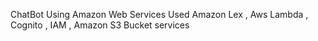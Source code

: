 ChatBot Using Amazon Web Services
Used Amazon Lex , Aws Lambda , Cognito , IAM , Amazon S3 Bucket services 
